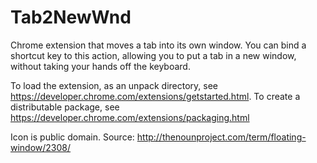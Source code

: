 Tab2NewWnd
==========

Chrome extension that moves a tab into its own window. You can bind a shortcut key to this action, allowing you to put a tab in a new window, without taking your hands off the keyboard.


To load the extension, as an unpack directory, see https://developer.chrome.com/extensions/getstarted.html.
To create a distributable package, see https://developer.chrome.com/extensions/packaging.html


Icon is public domain. Source: http://thenounproject.com/term/floating-window/2308/